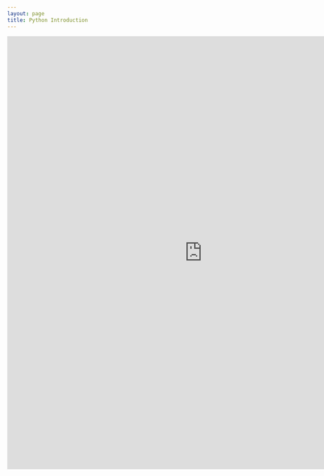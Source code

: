 ```yaml
---
layout: page
title: Python Introduction
---
```




<embed src="https://trailblazed.github.io/_posts/1.Introduction.pdf" width="900px" height="1000px"/>
